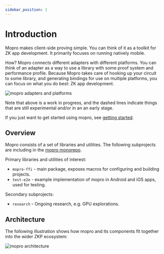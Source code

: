 ```yaml
---
sidebar_position: 1
---
```


# Introduction

Mopro makes client-side proving simple. You can think of it as a toolkit for ZK app development. It primarily focuses on running natively mobile.

How? Mopro connects different adapters with different platforms. You can think of an adapter as a way to use a library with some proof system and performance profile. Because Mopro takes care of hooking up your circuit to some library, and generating bindings for use on multiple platforms, you can focus on what you do best: ZK app development.

![mopro adapters and platforms](/img/roadmap.png)

Note that above is a work in progress, and the dashed lines indicate things that are still experimental and/or in an an early stage.

If you just want to get started using mopro, see [getting started](/docs/getting-started).

## Overview

Mopro consists of a set of libraries and utilities. The following subprojects are including in the [mopro monorepo](https://github.com/zkmopro/mopro).

Primary libraries and utilities of interest:

-   `mopro-ffi` - main package, exposes macros for configuring and building projects.
-   `test-e2e` - example implementation of mopro in Android and iOS apps, used for testing.

Secondary subprojects:

-   `research` - Ongoing research, e.g. GPU explorations.

## Architecture

The following illustration shows how mopro and its components fit together into the wider ZKP ecosystem:

![mopro architecture](/img/architecture.png)
